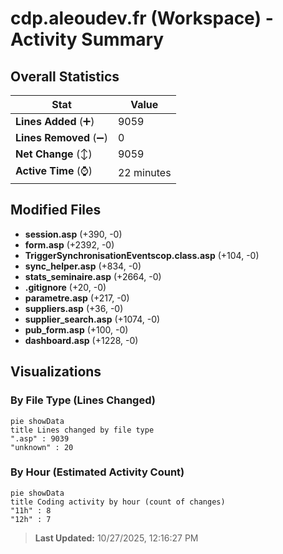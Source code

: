 # cdp.aleoudev.fr (Workspace) - Activity Summary 

## Overall Statistics

| Stat                   | Value                                                             |
| ---------------------- | ----------------------------------------------------------------- |
| **Lines Added** (➕)   | 9059                                          |
| **Lines Removed** (➖) | 0                                        |
| **Net Change** (↕)    | 9059                |
| **Active Time** (⌚)   | 22 minutes |


## Modified Files
- **session.asp** (+390, -0)
- **form.asp** (+2392, -0)
- **TriggerSynchronisationEventscop.class.asp** (+104, -0)
- **sync_helper.asp** (+834, -0)
- **stats_seminaire.asp** (+2664, -0)
- **.gitignore** (+20, -0)
- **parametre.asp** (+217, -0)
- **suppliers.asp** (+36, -0)
- **supplier_search.asp** (+1074, -0)
- **pub_form.asp** (+100, -0)
- **dashboard.asp** (+1228, -0)

## Visualizations

### By File Type (Lines Changed)

```mermaid
pie showData
title Lines changed by file type
".asp" : 9039
"unknown" : 20
```

### By Hour (Estimated Activity Count)

```mermaid
pie showData
title Coding activity by hour (count of changes)
"11h" : 8
"12h" : 7
```


> **Last Updated:** 10/27/2025, 12:16:27 PM